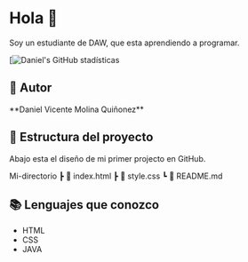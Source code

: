# Hola 🚀
<tr>
Soy un estudiante de DAW, que esta aprendiendo a programar.

[![Daniel's GitHub stadísticas](https://github-readme-stats.vercel.app/api?username=DanielVMQ&show_icons=true&theme=dark)
  
## 👤 Autor
<tr>
**Daniel Vicente Molina Quiñonez**
  
## 📁 Estructura del proyecto
Abajo esta el diseño de mi primer projecto en GitHub.

Mi-directorio
┣ 📄 index.html
┣ 📄 style.css
┗ 📄 README.md

## 📚 Lenguajes que conozco
<ul>
<li>HTML</li>
<li>CSS</li>
<li>JAVA</li>
</ul>
